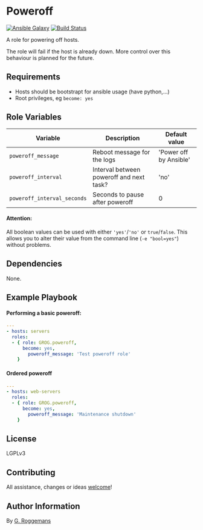 # Poweroff

[![Ansible Galaxy](http://img.shields.io/badge/galaxy-GROG.poweroff-660198.svg?style=flat)](https://galaxy.ansible.com/list#/roles/)
[![Build Status](https://travis-ci.org/GROG/ansible-role-poweroff.svg?branch=master)](https://travis-ci.org/GROG/ansible-role-poweroff)

A role for powering off hosts.

The role will fail if the host is already down. More control over this
behaviour is planned for the future.

## Requirements

- Hosts should be bootstrapt for ansible usage (have python,...)
- Root privileges, eg `become: yes`

## Role Variables

| Variable | Description | Default value |
|----------|-------------|---------------|
| `poweroff_message` | Reboot message for the logs | 'Power off by Ansible' |
| `poweroff_interval` | Interval between poweroff and next task? | 'no' |
| `poweroff_interval_seconds` | Seconds to pause after poweroff | 0 |

#### Attention:
All boolean values can be used with either `'yes'`/`'no'` or `true`/`false`.
This allows you to alter their value from the command line (`-e "bool=yes"`)
without problems.

## Dependencies

None.

## Example Playbook

#### Performing a basic poweroff:

```yaml
---
- hosts: servers
  roles:
  - { role: GROG.poweroff,
      become: yes,
        poweroff_message: 'Test poweroff role'
    }
```

#### Ordered poweroff

```yaml
---
- hosts: web-servers
  roles:
  - { role: GROG.poweroff,
      become: yes,
        poweroff_message: 'Maintenance shutdown'
    }
```

## License

LGPLv3

## Contributing

All assistance, changes or ideas [welcome](https://github.com/GROG/ansible-role-poweroff/issues)!

## Author Information

By [G. Roggemans](https://github.com/groggemans)
